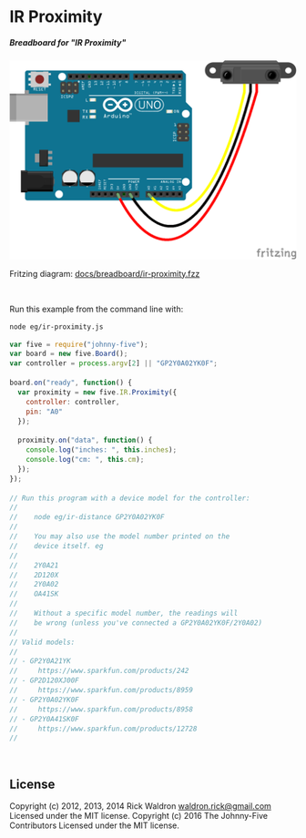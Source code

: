 <!--remove-start-->

# IR Proximity

<!--remove-end-->






##### Breadboard for "IR Proximity"



![docs/breadboard/ir-proximity.png](breadboard/ir-proximity.png)<br>

Fritzing diagram: [docs/breadboard/ir-proximity.fzz](breadboard/ir-proximity.fzz)

&nbsp;




Run this example from the command line with:
```bash
node eg/ir-proximity.js
```


```javascript
var five = require("johnny-five");
var board = new five.Board();
var controller = process.argv[2] || "GP2Y0A02YK0F";

board.on("ready", function() {
  var proximity = new five.IR.Proximity({
    controller: controller,
    pin: "A0"
  });

  proximity.on("data", function() {
    console.log("inches: ", this.inches);
    console.log("cm: ", this.cm);
  });
});

// Run this program with a device model for the controller:
//
//    node eg/ir-distance GP2Y0A02YK0F
//
//    You may also use the model number printed on the
//    device itself. eg
//
//    2Y0A21
//    2D120X
//    2Y0A02
//    OA41SK
//
//    Without a specific model number, the readings will
//    be wrong (unless you've connected a GP2Y0A02YK0F/2Y0A02)
//
// Valid models:
//
// - GP2Y0A21YK
//     https://www.sparkfun.com/products/242
// - GP2D120XJ00F
//     https://www.sparkfun.com/products/8959
// - GP2Y0A02YK0F
//     https://www.sparkfun.com/products/8958
// - GP2Y0A41SK0F
//     https://www.sparkfun.com/products/12728
//


```








&nbsp;

<!--remove-start-->

## License
Copyright (c) 2012, 2013, 2014 Rick Waldron <waldron.rick@gmail.com>
Licensed under the MIT license.
Copyright (c) 2016 The Johnny-Five Contributors
Licensed under the MIT license.

<!--remove-end-->
